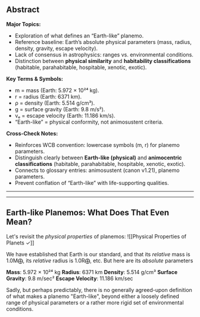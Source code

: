 
## Abstract
**Major Topics:**  
- Exploration of what defines an “Earth-like” planemo.  
- Reference baseline: Earth’s absolute physical parameters (mass, radius, density, gravity, escape velocity).  
- Lack of consensus in astrophysics: ranges vs. environmental conditions.  
- Distinction between **physical similarity** and **habitability classifications** (habitable, parahabitable, hospitable, xenotic, exotic).  

**Key Terms & Symbols:**  
- m = mass (Earth: 5.972 × 10²⁴ kg).  
- r = radius (Earth: 6371 km).  
- ρ = density (Earth: 5.514 g/cm³).  
- g = surface gravity (Earth: 9.8 m/s²).  
- vₑ = escape velocity (Earth: 11.186 km/s).  
- “Earth-like” = physical conformity, not animosustent criteria.  

**Cross-Check Notes:**  
- Reinforces WCB convention: lowercase symbols (m, r) for planemo parameters.  
- Distinguish clearly between **Earth-like (physical)** and **animocentric classifications** (habitable, parahabitable, hospitable, xenotic, exotic).  
- Connects to glossary entries: animosustent (canon v1.21), planemo parameters.  
- Prevent conflation of “Earth-like” with life-supporting qualities.  

---
---


## Earth-like Planemos: What Does That Even Mean?

Let's revisit the _physical properties_ of planemos:
![[Physical Properties of Planets ✓]]

We have established that Earth is our standard, and that its _relative_ mass is 1.0M⨁, its _relative_ radius is 1.0R⨁, etc.  But here are its _absolute_ parameters

**Mass**: 5.972 × 10²⁴ kg
**Radius**: 6371 km
**Density**: 5.514 g/cm³
**Surface Gravity**: 9.8 m/sec²
**Escape Velocity**: 11.186 km/sec

Sadly, but perhaps predictably, there is no generally agreed-upon definition of what makes a planemo "Earth-like", beyond either a loosely defined range of physical parameters or a rather more rigid set of environmental conditions.





[^Exolog]: https://science.nasa.gov/exoplanets/exoplanet-catalog/
